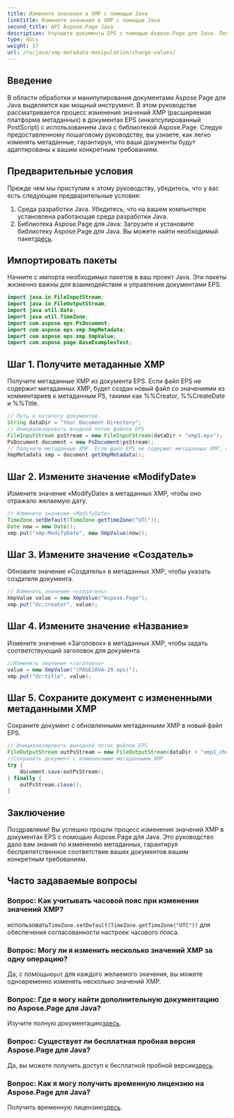 ```yaml
---
title: Измените значения в XMP с помощью Java
linktitle: Измените значения в XMP с помощью Java
second_title: API Aspose.Page Java
description: Улучшите документы EPS с помощью Aspose.Page для Java. Легко изменяйте метаданные XMP для создания индивидуального и профессионального контента. #JavaDevelopment
type: docs
weight: 17
url: /ru/java/xmp-metadata-manipulation/change-values/
---
```

## Введение
В области обработки и манипулирования документами Aspose.Page для Java выделяется как мощный инструмент. В этом руководстве рассматривается процесс изменения значений XMP (расширяемая платформа метаданных) в документах EPS (инкапсулированный PostScript) с использованием Java с библиотекой Aspose.Page. Следуя предоставленному пошаговому руководству, вы узнаете, как легко изменять метаданные, гарантируя, что ваши документы будут адаптированы к вашим конкретным требованиям.
## Предварительные условия
Прежде чем мы приступим к этому руководству, убедитесь, что у вас есть следующие предварительные условия:
1. Среда разработки Java. Убедитесь, что на вашем компьютере установлена работающая среда разработки Java.
2.  Библиотека Aspose.Page для Java: Загрузите и установите библиотеку Aspose.Page для Java. Вы можете найти необходимый пакет[здесь](https://releases.aspose.com/page/java/).
## Импортировать пакеты
Начните с импорта необходимых пакетов в ваш проект Java. Эти пакеты жизненно важны для взаимодействия и управления документами EPS.
```java
import java.io.FileInputStream;
import java.io.FileOutputStream;
import java.util.Date;
import java.util.TimeZone;
import com.aspose.eps.PsDocument;
import com.aspose.eps.xmp.XmpMetadata;
import com.aspose.eps.xmp.XmpValue;
import com.aspose.page.BaseExamplesTest;
```
## Шаг 1. Получите метаданные XMP
Получите метаданные XMP из документа EPS. Если файл EPS не содержит метаданных XMP, будет создан новый файл со значениями из комментариев к метаданным PS, такими как %%Creator, %%CreateDate и %%Title.
```java
// Путь к каталогу документов.
String dataDir = "Your Document Directory";
// Инициализировать входной поток файлов EPS
FileInputStream psStream = new FileInputStream(dataDir + "xmp1.eps");
PsDocument document = new PsDocument(psStream);
// Получите метаданные XMP. Если файл EPS не содержит метаданных XMP, создается новый файл со значениями из комментариев метаданных PS.
XmpMetadata xmp = document.getXmpMetadata();
```
## Шаг 2. Измените значение «ModifyDate»
Измените значение «ModifyDate» в метаданных XMP, чтобы оно отражало желаемую дату.
```java
// Измените значение «ModifyDate»
TimeZone.setDefault(TimeZone.getTimeZone("UTC"));
Date now = new Date();
xmp.put("xmp:ModifyDate", new XmpValue(now));
```
## Шаг 3. Измените значение «Создатель»
Обновите значение «Создатель» в метаданных XMP, чтобы указать создателя документа.
```java
// Изменить значение «создатель»
XmpValue value = new XmpValue("Aspose.Page");
xmp.put("dc:creator", value);
```
## Шаг 4. Измените значение «Название»
Измените значение «Заголовок» в метаданных XMP, чтобы задать соответствующий заголовок для документа.
```java
//Изменить значение «заголовка»
value = new XmpValue("(PAGEJAVA-29.eps)");
xmp.put("dc:title", value);
```
## Шаг 5. Сохраните документ с измененными метаданными XMP
Сохраните документ с обновленными метаданными XMP в новый файл EPS.
```java
// Инициализировать выходной поток файлов EPS
FileOutputStream outPsStream = new FileOutputStream(dataDir + "xmp1_changed.eps");
//Сохранить документ с измененными метаданными XMP
try {
    document.save(outPsStream);
} finally {
    outPsStream.close();
}
```
## Заключение
Поздравляем! Вы успешно прошли процесс изменения значений XMP в документах EPS с помощью Aspose.Page для Java. Это руководство дало вам знания по изменению метаданных, гарантируя беспрепятственное соответствие ваших документов вашим конкретным требованиям.
## Часто задаваемые вопросы
### Вопрос: Как учитывать часовой пояс при изменении значений XMP?
 использовать`TimeZone.setDefault(TimeZone.getTimeZone("UTC"))` для обеспечения согласованности настроек часового пояса.
### Вопрос: Могу ли я изменить несколько значений XMP за одну операцию?
 Да, с помощью`put` для каждого желаемого значения, вы можете одновременно изменять несколько значений XMP.
### Вопрос: Где я могу найти дополнительную документацию по Aspose.Page для Java?
 Изучите полную документацию[здесь](https://reference.aspose.com/page/java/).
### Вопрос: Существует ли бесплатная пробная версия Aspose.Page для Java?
 Да, вы можете получить доступ к бесплатной пробной версии[здесь](https://releases.aspose.com/).
### Вопрос: Как я могу получить временную лицензию на Aspose.Page для Java?
 Получить временную лицензию[здесь](https://purchase.aspose.com/temporary-license/).